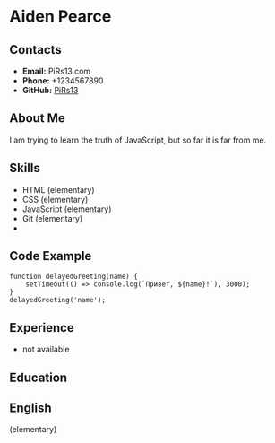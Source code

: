 # __Aiden Pearce__

## Contacts
- __Email:__ PiRs13.com
- __Phone:__  +1234567890
- __GitHub:__ [PiRs13](https://github.com/PiRs13)
  
## __About Me__
I am trying to learn the truth of JavaScript, but so far it is far from me.

## __Skills__
- HTML (elementary)
- CSS (elementary)
- JavaScript (elementary)
- Git (elementary)
- 
## __Code Example__

```
function delayedGreeting(name) {
	setTimeout(() => console.log(`Привет, ${name}!`), 3000);
}
delayedGreeting('name');
```
## __Experience__
- not available

## __Education__ 

## __English__
(elementary)